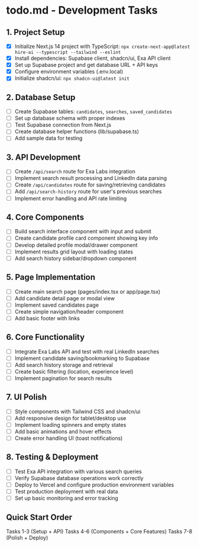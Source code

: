 # todo.md - Development Tasks

## 1. Project Setup
- [x] Initialize Next.js 14 project with TypeScript: `npx create-next-app@latest hire-ai --typescript --tailwind --eslint`
- [x] Install dependencies: Supabase client, shadcn/ui, Exa API client
- [x] Set up Supabase project and get database URL + API keys
- [x] Configure environment variables (.env.local)
- [x] Initialize shadcn/ui: `npx shadcn-ui@latest init`

## 2. Database Setup
- [ ] Create Supabase tables: `candidates`, `searches`, `saved_candidates`
- [ ] Set up database schema with proper indexes
- [ ] Test Supabase connection from Next.js
- [ ] Create database helper functions (lib/supabase.ts)
- [ ] Add sample data for testing

## 3. API Development
- [ ] Create `/api/search` route for Exa Labs integration
- [ ] Implement search result processing and LinkedIn data parsing
- [ ] Create `/api/candidates` route for saving/retrieving candidates
- [ ] Add `/api/search-history` route for user's previous searches
- [ ] Implement error handling and API rate limiting

## 4. Core Components
- [ ] Build search interface component with input and submit
- [ ] Create candidate profile card component showing key info
- [ ] Develop detailed profile modal/drawer component
- [ ] Implement results grid layout with loading states
- [ ] Add search history sidebar/dropdown component

## 5. Page Implementation
- [ ] Create main search page (pages/index.tsx or app/page.tsx)
- [ ] Add candidate detail page or modal view
- [ ] Implement saved candidates page
- [ ] Create simple navigation/header component
- [ ] Add basic footer with links

## 6. Core Functionality
- [ ] Integrate Exa Labs API and test with real LinkedIn searches
- [ ] Implement candidate saving/bookmarking to Supabase
- [ ] Add search history storage and retrieval
- [ ] Create basic filtering (location, experience level)
- [ ] Implement pagination for search results

## 7. UI Polish
- [ ] Style components with Tailwind CSS and shadcn/ui
- [ ] Add responsive design for tablet/desktop use
- [ ] Implement loading spinners and empty states
- [ ] Add basic animations and hover effects
- [ ] Create error handling UI (toast notifications)

## 8. Testing & Deployment
- [ ] Test Exa API integration with various search queries
- [ ] Verify Supabase database operations work correctly
- [ ] Deploy to Vercel and configure production environment variables
- [ ] Test production deployment with real data
- [ ] Set up basic monitoring and error tracking

## Quick Start Order 
Tasks 1-3 (Setup + API)
Tasks 4-6 (Components + Core Features) 
Tasks 7-8 (Polish + Deploy)
